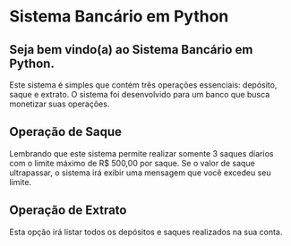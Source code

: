 # Sistema Bancário em Python
## Seja bem vindo(a) ao Sistema Bancário em Python. 
Este sistema é simples que contém três operações essenciais: depósito, saque e extrato. 
O sistema foi desenvolvido para um banco que busca monetizar suas operações.

## Operação de Saque
Lembrando que este sistema permite realizar somente 3 saques diarios com o limite máximo de R$ 500,00 por saque. Se o valor de saque ultrapassar, o sistema irá exibir uma mensagem que você excedeu seu limite.

## Operação de Extrato
Esta opção irá listar todos os depósitos e saques realizados na sua conta.


